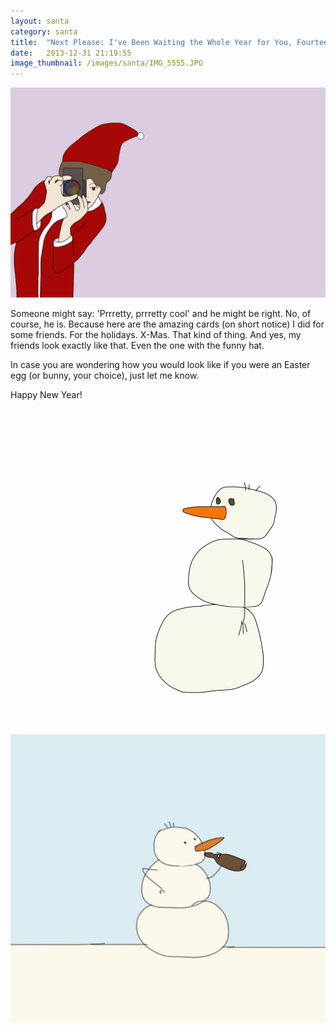 ```yaml
---
layout: santa
category: santa
title:  "Next Please: I've Been Waiting the Whole Year for You, Fourteen!"
date:   2013-12-31 21:19:55
image_thumbnail: /images/santa/IMG_5555.JPG
---
```


<img src="/images/santa/IMG_5555.JPG" class="half-width left" />

Someone might say: 'Prrretty, prrretty cool' and he might be right. No, of course, he is. Because here are the amazing cards (on short notice) I did for some friends. For the holidays. X-Mas. That kind of thing.  And yes, my friends look exactly like that. Even the one with the funny hat.   

In case you are wondering how you would look like if you were an Easter egg (or bunny, your choice), just let me know.  


Happy New Year!

<img src="/images/santa/IMG_5554.JPG" class="half-width right" />

<img src="/images/santa/IMG_5556.JPG" class="half-width left" />